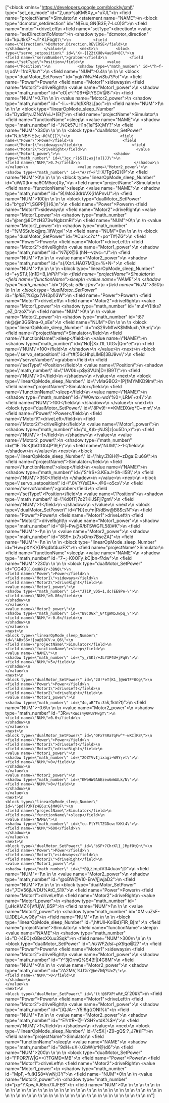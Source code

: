 ["<block xmlns=\"https://developers.google.com/blockly/xml\" type=\"set_op_mode\" id=\"2,unp^saKM5Xy_=^u7JL\">\n  <field name=\"projectName\">Simulator</field>\n  <statement name=\"NAME\">\n    <block type=\"dcmotor_setdirection\" id=\"N[Euo;GN(B3E;7-Lc0)G\">\n      <field name=\"motor\">driveLeft</field>\n      <field name=\"setType\">direction</field>\n      <value name=\"setDirectionToMotor\">\n        <shadow type=\"dcmotor_direction\" id=\"kpJtkk7^~J1^KLFog`Ql\">\n          <field name=\"direction\">DcMotor.Direction.REVERSE</field>\n        </shadow>\n      </value>\n      <next>\n        <block type=\"servo_setposition\" id=\"X+-{[22tXU8v4auSH+8C\">\n          <field name=\"servoNumber\">grabber</field>\n          <field name=\"setType\">Position</field>\n          <value name=\"Position\">\n            <shadow type=\"math_number\" id=\"h~f-Uj`x4V=1frdP/kuY\">\n              <field name=\"NUM\">0.4</field>\n            </shadow>\n          </value>\n          <next>\n            <block type=\"dualMotor_SetPower\" id=\"yq$k7iWJH4viSbJ?P$of\">\n              <field name=\"Power\">Power</field>\n              <field name=\"Motor1\">sideways</field>\n              <field name=\"Motor2\">driveRight</field>\n              <value name=\"Motor1_power\">\n                <shadow type=\"math_number\" id=\"eO|x^:!^06+@tYSDV@8:\">\n                  <field name=\"NUM\">0.7</field>\n                </shadow>\n              </value>\n              <value name=\"Motor2_power\">\n                <shadow type=\"math_number\" id=\"-Ii.~-hU!qfiXRzL[ao:\">\n                  <field name=\"NUM\">1</field>\n                </shadow>\n              </value>\n              <next>\n                <block type=\"linearOpMode_sleep_Number\" id=\"Dya$#;vJZNcW=iJ*(Et|\">\n                  <field name=\"projectName\">Simulator</field>\n                  <field name=\"functionName\">sleep</field>\n                  <value name=\"NAME\">\n                    <shadow type=\"math_number\" id=\".NCk57UH1n{1eF$X;MY?\">\n                      <field name=\"NUM\">330</field>\n                    </shadow>\n                  </value>\n                  <next>\n                    <block type=\"dualMotor_SetPower\" id=\"N,bNBF:E`{w;~RC%E{I?\">\n                      <field name=\"Power\">Power</field>\n                      <field name=\"Motor1\">sideways</field>\n                      <field name=\"Motor2\">driveRight</field>\n                      <value name=\"Motor1_power\">\n                        <shadow type=\"math_number\" id=\")gx_r?$S]I;wsj!u]}JJ\">\n                          <field name=\"NUM\">0.7</field>\n                        </shadow>\n                      </value>\n                      <value name=\"Motor2_power\">\n                        <shadow type=\"math_number\" id=\"#/rf=F`^.!-X/TgGtQ}@\">\n                          <field name=\"NUM\">0</field>\n                        </shadow>\n                      </value>\n                      <next>\n                        <block type=\"linearOpMode_sleep_Number\" id=\"uW/0[k=:na6OM5oo}Xy,\">\n                          <field name=\"projectName\">Simulator</field>\n                          <field name=\"functionName\">sleep</field>\n                          <value name=\"NAME\">\n                            <shadow type=\"math_number\" id=\"9)/Mo33drbVX{i1APnvU\">\n                              <field name=\"NUM\">100</field>\n                            </shadow>\n                          </value>\n                          <next>\n                            <block type=\"dualMotor_SetPower\" id=\"b^gpY^1,SGPP||}}6.)n\">\n                              <field name=\"Power\">Power</field>\n                              <field name=\"Motor1\">sideways</field>\n                              <field name=\"Motor2\">driveRight</field>\n                              <value name=\"Motor1_power\">\n                                <shadow type=\"math_number\" id=\"@en@8DYzH373wNgbzmRI\">\n                                  <field name=\"NUM\">0</field>\n                                </shadow>\n                              </value>\n                              <value name=\"Motor2_power\">\n                                <shadow type=\"math_number\" id=\"%M6SrJok@rq_1ifW;qvI\">\n                                  <field name=\"NUM\">0</field>\n                                </shadow>\n                              </value>\n                              <next>\n                                <block type=\"dualMotor_SetPower\" id=\"ACu:k.c?c**+po^T#}ZG\">\n                                  <field name=\"Power\">Power</field>\n                                  <field name=\"Motor1\">driveLeft</field>\n                                  <field name=\"Motor2\">driveRight</field>\n                                  <value name=\"Motor1_power\">\n                                    <shadow type=\"math_number\" id=\"N7ijX@$.(hN--vzvc~^J\">\n                                      <field name=\"NUM\">1</field>\n                                    </shadow>\n                                  </value>\n                                  <value name=\"Motor2_power\">\n                                    <shadow type=\"math_number\" id=\"s{/XzrLHAO7M3jz=%+N-\">\n                                      <field name=\"NUM\">1</field>\n                                    </shadow>\n                                  </value>\n                                  <next>\n                                    <block type=\"linearOpMode_sleep_Number\" id=\"+y$TJ;[{n1D+B,}_hP(H\">\n                                      <field name=\"projectName\">Simulator</field>\n                                      <field name=\"functionName\">sleep</field>\n                                      <value name=\"NAME\">\n                                        <shadow type=\"math_number\" id=\"}{K;s$b,a9k%:Y$-z{mv\">\n                                          <field name=\"NUM\">350</field>\n                                        </shadow>\n                                      </value>\n                                      <next>\n                                        <block type=\"dualMotor_SetPower\" id=\"1pl9E]%Ogx_(VH3p!)3W\">\n                                          <field name=\"Power\">Power</field>\n                                          <field name=\"Motor1\">driveLeft</field>\n                                          <field name=\"Motor2\">driveRight</field>\n                                          <value name=\"Motor1_power\">\n                                            <shadow type=\"math_number\" id=\"mu!=Y)Itks?_eZ_0rzoX\">\n                                              <field name=\"NUM\">0</field>\n                                            </shadow>\n                                          </value>\n                                          <value name=\"Motor2_power\">\n                                            <shadow type=\"math_number\" id=\"t8?nk@@n3GSRna-0_xEe\">\n                                              <field name=\"NUM\">0</field>\n                                            </shadow>\n                                          </value>\n                                          <next>\n                                            <block type=\"linearOpMode_sleep_Number\" id=\"mS2RvMfwK$MMuxh,YA;m\">\n                                              <field name=\"projectName\">Simulator</field>\n                                              <field name=\"functionName\">sleep</field>\n                                              <value name=\"NAME\">\n                                                <shadow type=\"math_number\" id=\"Nd|{Xx.t1L`UtGv|Qm^e\">\n                                                  <field name=\"NUM\">100</field>\n                                                </shadow>\n                                              </value>\n                                              <next>\n                                                <block type=\"servo_setposition\" id=\"t#[56cHhpLlMB]3BJ9vv\">\n                                                  <field name=\"servoNumber\">grabber</field>\n                                                  <field name=\"setType\">Position</field>\n                                                  <value name=\"Position\">\n                                                    <shadow type=\"math_number\" id=\"1AV0b+p$ySVUh|D=)B9T\">\n                                                      <field name=\"NUM\">0</field>\n                                                    </shadow>\n                                                  </value>\n                                                  <next>\n                                                    <block type=\"linearOpMode_sleep_Number\" id=\"vMaGBO2=[P[fMYMKD9Im\">\n                                                      <field name=\"projectName\">Simulator</field>\n                                                      <field name=\"functionName\">sleep</field>\n                                                      <value name=\"NAME\">\n                                                        <shadow type=\"math_number\" id=\"W0wnx=woY%0=;LRM`+z4\">\n                                                          <field name=\"NUM\">100</field>\n                                                        </shadow>\n                                                      </value>\n                                                      <next>\n                                                        <block type=\"dualMotor_SetPower\" id=\"8Pv9!-*=KMEDX#q*C~mm\">\n                                                          <field name=\"Power\">Power</field>\n                                                          <field name=\"Motor1\">driveLeft</field>\n                                                          <field name=\"Motor2\">driveRight</field>\n                                                          <value name=\"Motor1_power\">\n                                                            <shadow type=\"math_number\" id=\"d_K)b-;NJS|z|ou5Dn,x\">\n                                                              <field name=\"NUM\">-1</field>\n                                                            </shadow>\n                                                          </value>\n                                                          <value name=\"Motor2_power\">\n                                                            <shadow type=\"math_number\" id=\"1E.`RcK]tbGtGbQP19,E\">\n                                                              <field name=\"NUM\">-1</field>\n                                                            </shadow>\n                                                          </value>\n                                                          <next>\n                                                            <block type=\"linearOpMode_sleep_Number\" id=\"hky:Z!8H@~zDga:E:u6G\">\n                                                              <field name=\"projectName\">Simulator</field>\n                                                              <field name=\"functionName\">sleep</field>\n                                                              <value name=\"NAME\">\n                                                                <shadow type=\"math_number\" id=\"S^IrS+3.KEaJ=Sh-:I5B\">\n                                                                  <field name=\"NUM\">350</field>\n                                                                </shadow>\n                                                              </value>\n                                                              <next>\n                                                                <block type=\"servo_setposition\" id=\".0V`f/YsE)A~_@6=o5cx\">\n                                                                  <field name=\"servoNumber\">grabber</field>\n                                                                  <field name=\"setType\">Position</field>\n                                                                  <value name=\"Position\">\n                                                                    <shadow type=\"math_number\" id=\"Kd0fT|7o2?KiJ$Fjl7gm\">\n                                                                      <field name=\"NUM\">1</field>\n                                                                    </shadow>\n                                                                  </value>\n                                                                  <next>\n                                                                    <block type=\"dualMotor_SetPower\" id=\"N)}eu^n|R/dBw@B8$c/N\">\n                                                                      <field name=\"Power\">Power</field>\n                                                                      <field name=\"Motor1\">driveLeft</field>\n                                                                      <field name=\"Motor2\">driveRight</field>\n                                                                      <value name=\"Motor1_power\">\n                                                                        <shadow type=\"math_number\" id=\"@|~Pw@R/bTSWGFL58}#K\">\n                                                                          <field name=\"NUM\">-1</field>\n                                                                        </shadow>\n                                                                      </value>\n                                                                      <value name=\"Motor2_power\">\n                                                                        <shadow type=\"math_number\" id=\"8S9*.)x7xsOmx7BseZA]\">\n                                                                          <field name=\"NUM\">-1</field>\n                                                                        </shadow>\n                                                                      </value>\n                                                                      <next>\n                                                                        <block type=\"linearOpMode_sleep_Number\" id=\"Hw=pXYK){DPq4bf4uaFX\">\n                                                                          <field name=\"projectName\">Simulator</field>\n                                                                          <field name=\"functionName\">sleep</field>\n                                                                          <value name=\"NAME\">\n                                                                            <shadow type=\"math_number\" id=\"7~;-K0OFy_kC|bn-f?dw\">\n                                                                              <field name=\"NUM\">230</field>\n                                                                            </shadow>\n                                                                          </value>\n                                                                          <next>\n                                                                            <block type=\"dualMotor_SetPower\" id=\"CG40(`{,OmUKk{r+3BNQ\">\n                                                                              <field name=\"Power\">Power</field>\n                                                                              <field name=\"Motor1\">sideways</field>\n                                                                              <field name=\"Motor2\">driveRight</field>\n                                                                              <value name=\"Motor1_power\">\n                                                                                <shadow type=\"math_number\" id=\"J}1P_vDS=1,dc)EE9Pe-\">\n                                                                                  <field name=\"NUM\">0.86</field>\n                                                                                </shadow>\n                                                                              </value>\n                                                                              <value name=\"Motor2_power\">\n                                                                                <shadow type=\"math_number\" id=\"B9:OGx^_G*tgWN5Jwpq_\">\n                                                                                  <field name=\"NUM\">-0.6</field>\n                                                                                </shadow>\n                                                                              </value>\n                                                                              <next>\n                                                                                <block type=\"linearOpMode_sleep_Number\" id=\"ABxSSv!|oa@$OCV.w_Q6\">\n                                                                                  <field name=\"projectName\">Simulator</field>\n                                                                                  <field name=\"functionName\">sleep</field>\n                                                                                  <value name=\"NAME\">\n                                                                                    <shadow type=\"math_number\" id=\"y_rSKl/+JL?IP4U+jPqG\">\n                                                                                      <field name=\"NUM\">5</field>\n                                                                                    </shadow>\n                                                                                  </value>\n                                                                                  <next>\n                                                                                    <block type=\"dualMotor_SetPower\" id=\"2U!*eT[K1_]@eWTF*0Og\">\n                                                                                      <field name=\"Power\">Power</field>\n                                                                                      <field name=\"Motor1\">driveLeft</field>\n                                                                                      <field name=\"Motor2\">driveRight</field>\n                                                                                      <value name=\"Motor1_power\">\n                                                                                        <shadow type=\"math_number\" id=\"4o,aB^Tx:3h`k,fkm?t)\">\n                                                                                          <field name=\"NUM\">-0.6</field>\n                                                                                        </shadow>\n                                                                                      </value>\n                                                                                      <value name=\"Motor2_power\">\n                                                                                        <shadow type=\"math_number\" id=\"3R`vv*RWoz4y0W3rPwgY\">\n                                                                                          <field name=\"NUM\">0.6</field>\n                                                                                        </shadow>\n                                                                                      </value>\n                                                                                      <next>\n                                                                                        <block type=\"dualMotor_SetPower\" id=\"OFx74Ra7qFw^*-wXI]R8\">\n                                                                                          <field name=\"Power\">Power</field>\n                                                                                          <field name=\"Motor1\">driveLeft</field>\n                                                                                          <field name=\"Motor2\">driveRight</field>\n                                                                                          <value name=\"Motor1_power\">\n                                                                                            <shadow type=\"math_number\" id=\"2OZTVvIjixagi~W9Y;vt\">\n                                                                                              <field name=\"NUM\">0</field>\n                                                                                            </shadow>\n                                                                                          </value>\n                                                                                          <value name=\"Motor2_power\">\n                                                                                            <shadow type=\"math_number\" id=\"KWbHW9A6Ezeu6mWALk/N\">\n                                                                                              <field name=\"NUM\">0</field>\n                                                                                            </shadow>\n                                                                                          </value>\n                                                                                          <next>\n                                                                                            <block type=\"linearOpMode_sleep_Number\" id=\"SpdlP3kTz4E6u:GjM#0F\">\n                                                                                              <field name=\"projectName\">Simulator</field>\n                                                                                              <field name=\"functionName\">sleep</field>\n                                                                                              <value name=\"NAME\">\n                                                                                                <shadow type=\"math_number\" id=\"cu-FlYFlTZGDcw:YXKt4\">\n                                                                                                  <field name=\"NUM\">600</field>\n                                                                                                </shadow>\n                                                                                              </value>\n                                                                                              <next>\n                                                                                                <block type=\"dualMotor_SetPower\" id=\"bSF+?ChrXl}_]MpfOtQn\">\n                                                                                                  <field name=\"Power\">Power</field>\n                                                                                                  <field name=\"Motor1\">sideways</field>\n                                                                                                  <field name=\"Motor2\">driveRight</field>\n                                                                                                  <value name=\"Motor1_power\">\n                                                                                                    <shadow type=\"math_number\" id=\"*E@`,zjm;dV34duav^jD\">\n                                                                                                      <field name=\"NUM\">-1</field>\n                                                                                                    </shadow>\n                                                                                                  </value>\n                                                                                                  <value name=\"Motor2_power\">\n                                                                                                    <shadow type=\"math_number\" id=\"@oBW@VI0-EnV/j]wjaD2\">\n                                                                                                      <field name=\"NUM\">1</field>\n                                                                                                    </shadow>\n                                                                                                  </value>\n                                                                                                  <next>\n                                                                                                    <block type=\"dualMotor_SetPower\" id=\",7DV56j!JVDU%AtC_S1X\">\n                                                                                                      <field name=\"Power\">Power</field>\n                                                                                                      <field name=\"Motor1\">driveLeft</field>\n                                                                                                      <field name=\"Motor2\">driveRight</field>\n                                                                                                      <value name=\"Motor1_power\">\n                                                                                                        <shadow type=\"math_number\" id=\"[,uHcKMZ)}|VfUjW_B5P\">\n                                                                                                          <field name=\"NUM\">1</field>\n                                                                                                        </shadow>\n                                                                                                      </value>\n                                                                                                      <value name=\"Motor2_power\">\n                                                                                                        <shadow type=\"math_number\" id=\"XM~uZsF-U_1DEL4_wQ8y\">\n                                                                                                          <field name=\"NUM\">1</field>\n                                                                                                        </shadow>\n                                                                                                      </value>\n                                                                                                      <next>\n                                                                                                        <block type=\"linearOpMode_sleep_Number\" id=\",h#Ull-Ko!Bd}FIR_B[m\">\n                                                                                                          <field name=\"projectName\">Simulator</field>\n                                                                                                          <field name=\"functionName\">sleep</field>\n                                                                                                          <value name=\"NAME\">\n                                                                                                            <shadow type=\"math_number\" id=\"D-)4EC}xGBecXXuu3Sqk\">\n                                                                                                              <field name=\"NUM\">300</field>\n                                                                                                            </shadow>\n                                                                                                          </value>\n                                                                                                          <next>\n                                                                                                            <block type=\"dualMotor_SetPower\" id=\"*:hUWF2dsl~pX9qa*@27\">\n                                                                                                              <field name=\"Power\">Power</field>\n                                                                                                              <field name=\"Motor1\">sideways</field>\n                                                                                                              <field name=\"Motor2\">driveRight</field>\n                                                                                                              <value name=\"Motor1_power\">\n                                                                                                                <shadow type=\"math_number\" id=\"Y^3jOrmQ%S4[!!|[4G8M\">\n                                                                                                                  <field name=\"NUM\">0</field>\n                                                                                                                </shadow>\n                                                                                                              </value>\n                                                                                                              <value name=\"Motor2_power\">\n                                                                                                                <shadow type=\"math_number\" id=\"2A2MV,%U%?@e7Mj?U`xZ\">\n                                                                                                                  <field name=\"NUM\">0</field>\n                                                                                                                </shadow>\n                                                                                                              </value>\n                                                                                                              <next>\n                                                                                                                <block type=\"dualMotor_SetPower\" id=\"(t!@6FXP!wR#`_Q`20#k\">\n                                                                                                                  <field name=\"Power\">Power</field>\n                                                                                                                  <field name=\"Motor1\">driveLeft</field>\n                                                                                                                  <field name=\"Motor2\">driveRight</field>\n                                                                                                                  <value name=\"Motor1_power\">\n                                                                                                                    <shadow type=\"math_number\" id=\"[iQJA--.Y5!6g{(ONl%k\">\n                                                                                                                      <field name=\"NUM\">1</field>\n                                                                                                                    </shadow>\n                                                                                                                  </value>\n                                                                                                                  <value name=\"Motor2_power\">\n                                                                                                                    <shadow type=\"math_number\" id=\"^E?r#R~@=YSH?=tdK%$*\">\n                                                                                                                      <field name=\"NUM\">1</field>\n                                                                                                                    </shadow>\n                                                                                                                  </value>\n                                                                                                                  <next>\n                                                                                                                    <block type=\"linearOpMode_sleep_Number\" id=\"c5X|+Z9-gQ$:?_J7#}lF\">\n                                                                                                                      <field name=\"projectName\">Simulator</field>\n                                                                                                                      <field name=\"functionName\">sleep</field>\n                                                                                                                      <value name=\"NAME\">\n                                                                                                                        <shadow type=\"math_number\" id=\"9dH=uX-).GbW(s^I@)d6\">\n                                                                                                                          <field name=\"NUM\">200</field>\n                                                                                                                        </shadow>\n                                                                                                                      </value>\n                                                                                                                      <next>\n                                                                                                                        <block type=\"dualMotor_SetPower\" id=\"FPOR7IW|G*=}?TGMD=MB\">\n                                                                                                                          <field name=\"Power\">Power</field>\n                                                                                                                          <field name=\"Motor1\">driveLeft</field>\n                                                                                                                          <field name=\"Motor2\">driveRight</field>\n                                                                                                                          <value name=\"Motor1_power\">\n                                                                                                                            <shadow type=\"math_number\" id=\"MpF,~fu!K[S8=VwN;{}Y\">\n                                                                                                                              <field name=\"NUM\">0</field>\n                                                                                                                            </shadow>\n                                                                                                                          </value>\n                                                                                                                          <value name=\"Motor2_power\">\n                                                                                                                            <shadow type=\"math_number\" id=\"jxp^YXpw,AJ6hn7XJFE6\">\n                                                                                                                              <field name=\"NUM\">0</field>\n                                                                                                                            </shadow>\n                                                                                                                          </value>\n                                                                                                                        </block>\n                                                                                                                      </next>\n                                                                                                                    </block>\n                                                                                                                  </next>\n                                                                                                                </block>\n                                                                                                              </next>\n                                                                                                            </block>\n                                                                                                          </next>\n                                                                                                        </block>\n                                                                                                      </next>\n                                                                                                    </block>\n                                                                                                  </next>\n                                                                                                </block>\n                                                                                              </next>\n                                                                                            </block>\n                                                                                          </next>\n                                                                                        </block>\n                                                                                      </next>\n                                                                                    </block>\n                                                                                  </next>\n                                                                                </block>\n                                                                              </next>\n                                                                            </block>\n                                                                          </next>\n                                                                        </block>\n                                                                      </next>\n                                                                    </block>\n                                                                  </next>\n                                                                </block>\n                                                              </next>\n                                                            </block>\n                                                          </next>\n                                                        </block>\n                                                      </next>\n                                                    </block>\n                                                  </next>\n                                                </block>\n                                              </next>\n                                            </block>\n                                          </next>\n                                        </block>\n                                      </next>\n                                    </block>\n                                  </next>\n                                </block>\n                              </next>\n                            </block>\n                          </next>\n                        </block>\n                      </next>\n                    </block>\n                  </next>\n                </block>\n              </next>\n            </block>\n          </next>\n        </block>\n      </next>\n    </block>\n  </statement>\n</block>"]
